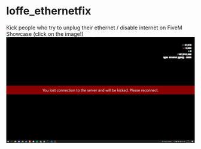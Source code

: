 # loffe_ethernetfix
Kick people who try to unplug their ethernet / disable internet on FiveM
Showcase (click on the image!)
[![Video showcase](https://raw.githubusercontent.com/Loffes/loffe_ethernetfix/main/image.png)](https://www.youtube.com/watch?v=G2srSrFVuOw)
